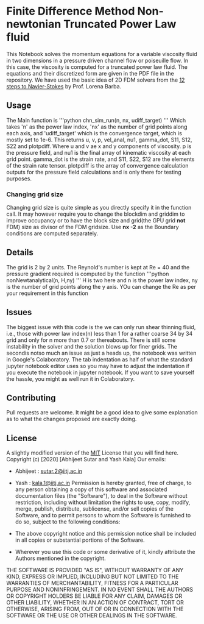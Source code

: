 # Finite Difference Method Non-newtonian Truncated Power Law fluid
This Notebook solves the momentum equations for a variable viscosity fluid in two dimensions in a pressure driven channel flow or poiseuille flow. In this case, the viscosity is computed for a truncated power law fluid.
The equations and their discretized form are given in the PDF file in the repository. We have used the basic idea of 2D FDM solvers from the [12 steps to Navier-Stokes](https://github.com/barbagroup/CFDPython) by Prof. Lorena Barba.
## Usage
The Main function is
'''python
    chn_sim_run(n, nx, udiff_target)
'''
Which takes 'n' as the power law index, 'nx' as the number of grid points along each axis, and 'udiff_target' which is the convergence target, which is mostly set to 1e-6.
This returns u, v, p, vel_anal, nu1, gamma_dot, S11, S12, S22 and plotpdiff. Where u and v ae x and y components of viscosity. p is the pressure field,
and nu1 is the final array of kinematic viscosity at each grid point. gamma_dot is the strain rate, and S11, S22, S12 are the elements of the strain rate tensor.
plotpdiff is the array of convergence calculation outputs for the pressure field calculations and is only there for testing purposes.

### Changing grid size
Changing grid size is quite simple as you directly specify it in the function call. It may however require you to change the blockdim and griddim to improve occupancy or to have the block size and grid(the GPU grid **not** FDM) size as divisor of the FDM gridsize. Use **nx -2** as the Boundary conditions are computed separately.

## Details
The grid is 2 by 2 units. The Reynold's number is kept at Re = 40 and the pressure gradient required is computed by the function 
'''python
nonNewtanalytical(n, H,ny)
'''
H is two here and n is the power law index, ny is the number of grid points along the y axis.
YOu can change the Re as per your requirement in this function
## Issues
The biggest issue with this code is the we can only run shear thinning fluid, i.e., those with power law index(n) less than 1 for a rather coarse 34 by 34 grid and only for n more than 0.7 or thereabouts. There is still some instability in the solver and the solution blows up for finer grids. 
The secondis notso much an issue as just a heads up, the notebook was written in Google's Colaboratory. The tab indentation as half of what the standard jupyter notebook editor uses so you may have to adjust the indentation if you execute the notebook in jupyter notebook. If you want to save yourself the hassle, you might as well run it in Colaboratory.

## Contributing
Pull requests are welcome. It might be a good idea to give some explanation as to what the changes proposed are exactly doing.

## License

A slightly modified version of the [MIT](https://choosealicense.com/licenses/mit/) License that you will find here.
Copyright (c) [2020] [Abhijeet Sutar and Yash Kala]
Our emails:
* Abhijeet : <sutar.2@iitj.ac.in>
* Yash : <kala.1@iitj.ac.in>
Permission is hereby granted, free of charge, to any person obtaining a copy
of this software and associated documentation files (the "Software"), to deal
in the Software without restriction, including without limitation the rights
to use, copy, modify, merge, publish, distribute, sublicense, and/or sell
copies of the Software, and to permit persons to whom the Software is
furnished to do so, subject to the following conditions:

* The above copyright notice and this permission notice shall be included in all copies or substantial portions of the Software.
* Wherever you use this code or some derivative of it, kindly attribute the Authors mentioned in the copyright.

THE SOFTWARE IS PROVIDED "AS IS", WITHOUT WARRANTY OF ANY KIND, EXPRESS OR
IMPLIED, INCLUDING BUT NOT LIMITED TO THE WARRANTIES OF MERCHANTABILITY,
FITNESS FOR A PARTICULAR PURPOSE AND NONINFRINGEMENT. IN NO EVENT SHALL THE
AUTHORS OR COPYRIGHT HOLDERS BE LIABLE FOR ANY CLAIM, DAMAGES OR OTHER
LIABILITY, WHETHER IN AN ACTION OF CONTRACT, TORT OR OTHERWISE, ARISING FROM,
OUT OF OR IN CONNECTION WITH THE SOFTWARE OR THE USE OR OTHER DEALINGS IN THE
SOFTWARE.
 

